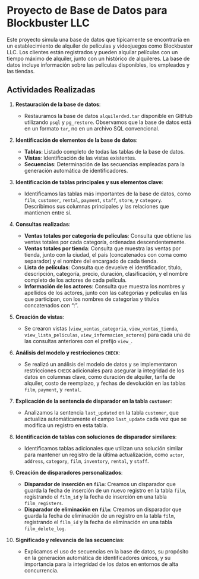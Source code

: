 # Proyecto de Base de Datos para Blockbuster LLC

Este proyecto simula una base de datos que típicamente se encontraría en un establecimiento de alquiler de películas y videojuegos como Blockbuster LLC. Los clientes están registrados y pueden alquilar películas con un tiempo máximo de alquiler, junto con un histórico de alquileres. La base de datos incluye información sobre las películas disponibles, los empleados y las tiendas.

## Actividades Realizadas

1. **Restauración de la base de datos**:
   - Restauramos la base de datos `alquilerdvd.tar` disponible en GitHub utilizando `psql` y `pg_restore`. Observamos que la base de datos está en un formato `tar`, no en un archivo SQL convencional.

2. **Identificación de elementos de la base de datos**:
   - **Tablas**: Listado completo de todas las tablas de la base de datos.
   - **Vistas**: Identificación de las vistas existentes.
   - **Secuencias**: Determinación de las secuencias empleadas para la generación automática de identificadores.

3. **Identificación de tablas principales y sus elementos clave**:
   - Identificamos las tablas más importantes de la base de datos, como `film`, `customer`, `rental`, `payment`, `staff`, `store`, y `category`. Describimos sus columnas principales y las relaciones que mantienen entre sí.

4. **Consultas realizadas**:
   - **Ventas totales por categoría de películas**: Consulta que obtiene las ventas totales por cada categoría, ordenadas descendentemente.
   - **Ventas totales por tienda**: Consulta que muestra las ventas por tienda, junto con la ciudad, el país (concatenados con coma como separador) y el nombre del encargado de cada tienda.
   - **Lista de películas**: Consulta que devuelve el identificador, título, descripción, categoría, precio, duración, clasificación, y el nombre completo de los actores de cada película.
   - **Información de los actores**: Consulta que muestra los nombres y apellidos de los actores, junto con las categorías y películas en las que participan, con los nombres de categorías y títulos concatenados con “:”.

5. **Creación de vistas**:
   - Se crearon vistas (`view_ventas_categoria`, `view_ventas_tienda`, `view_lista_peliculas`, `view_informacion_actores`) para cada una de las consultas anteriores con el prefijo `view_`.

6. **Análisis del modelo y restricciones `CHECK`**:
   - Se realizó un análisis del modelo de datos y se implementaron restricciones `CHECK` adicionales para asegurar la integridad de los datos en columnas clave, como duración de alquiler, tarifa de alquiler, costo de reemplazo, y fechas de devolución en las tablas `film`, `payment`, y `rental`.

7. **Explicación de la sentencia de disparador en la tabla `customer`**:
   - Analizamos la sentencia `last_updated` en la tabla `customer`, que actualiza automáticamente el campo `last_update` cada vez que se modifica un registro en esta tabla.

8. **Identificación de tablas con soluciones de disparador similares**:
   - Identificamos tablas adicionales que utilizan una solución similar para mantener un registro de la última actualización, como `actor`, `address`, `category`, `film`, `inventory`, `rental`, y `staff`.

9. **Creación de disparadores personalizados**:
   - **Disparador de inserción en `film`**: Creamos un disparador que guarda la fecha de inserción de un nuevo registro en la tabla `film`, registrando el `film_id` y la fecha de inserción en una tabla `film_registers`.
   - **Disparador de eliminación en `film`**: Creamos un disparador que guarda la fecha de eliminación de un registro en la tabla `film`, registrando el `film_id` y la fecha de eliminación en una tabla `film_delete_log`.

10. **Significado y relevancia de las secuencias**:
    - Explicamos el uso de secuencias en la base de datos, su propósito en la generación automática de identificadores únicos, y su importancia para la integridad de los datos en entornos de alta concurrencia.
